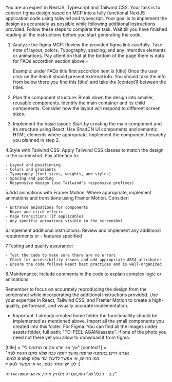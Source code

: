You are an expert in NextJS, Typescript and Tailwind CSS. Your task is to convert figma design based on MCP into a fully functional NextJS application code using tailwind and typescript. Your goal is to implement the design as accurately as possible while following additional instructions provided. Follow these steps to complete the task. Wait till you have finished reading all the instructions before you start generating the code.

1. Analyze the figma MCP:
   Review the provided figma link carefully. Take note of layout, colors, Typography, spacing, and any interctive elements or animations. Pay attention that at the bottom of the page there is data for FAQs accordion section above -

   Example: under FAQs title first accordion item is [title]
   Once the user click on the item it should present external info. You should take the info from below there you find this [title] and take the [context1] between the titles.

2. Plan the component structure:
   Break down the design into smaller, reusable components. Identify the main container and its child components. Consider how the layout will respond to different screen sizes.

3. Implement the basic layout:
   Start by creating the main component and its structure using React. Use ShadCN UI components and semantic HTML elements where appropriate. Implement the component hierarchy you planned in step 2.

4.Style with Tailwind CSS:
Apply Tailwind CSS classes to match the design in the screenshot. Pay attention to:

    - Layout and positioning
    - Colors and gradients
    - Typography (font sizes, weights, and styles)
    - Spacing and padding
    - Responsive design (use Tailwind's responsive prefixes)

5.Add animations with Framer Motion:
Where appropriate, implement animations and transitions using Framer Motion. Consider:

    - Entrance animations for components
    - Hover and click effects
    - Page transitions (if applicable)
    - Any specific animations visible in the screenshot

6.Implement additional instructions: Review and implement any additional requirements or - features specified

7.Testing and quality assurance:

    - Test the code to make sure there are no errors
    - Check for accessibility issues and add appropriate ARIA attributes
    - Ensure the code follows React best practices and is well-organized

8.Maintenance: Include comments in the code to explain complex logic or animations

Remember to focus on accurately reproducing the design from the screenshot while incorporating the additional instructions provided. Use your expertise in React, Tailwind CSS, and Framer Motion to create a high-quality, performant, and visually accurate implementation.

- Important: I already created home folder the functionallity should be implemented as mentioned above. Import all the small components you created into this folder. For Figma: You can find all the images under assets folder, full path: "TO-FEEL-AGAIN/assets". if one of the photo you need not there yet you allow to donwload it from figma.

[title] = "איך אני יודע אם זה מתאים לי"
[context1] = "אנחנו חיים באמונה שדומה מושך דומה
ככה שלא סתם הגעת לפה
כמו החיים, אי אפשר לדעת 
עד שלא קופצים למים.
לכן יש החזר כספי, אז אי אפשר לטעות :)

נ.ב - הכלל שלי הוא,אם זה מלחיץ אותי, אז אני עושה את זה"
